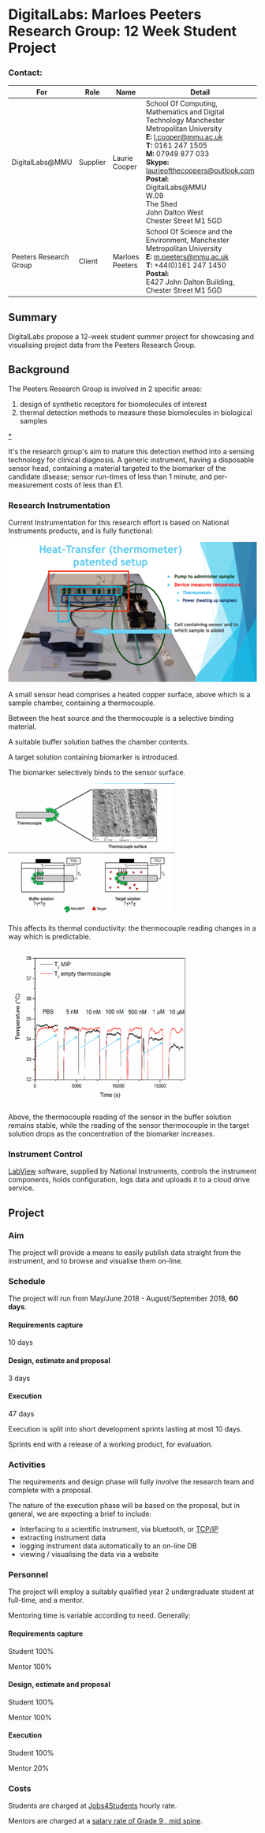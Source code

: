 # DigitalLabs: Marloes Peeters Research Group: 12 Week Student Project

### Contact:

| For                     | Role     | Name             | Detail                                   |
| ----------------------- | -------- | ---------------- | ---------------------------------------- |
| DigitalLabs@MMU         | Supplier | Laurie Cooper    | School Of Computing, Mathematics and Digital Technology  Manchester Metropolitan University<br/>**E:** l.cooper@mmu.ac.uk<br/>**T:** 0161 247 1505<br/>**M:** 07949 877 033<br/>**Skype:** laurieofthecoopers@outlook.com<br/>**Postal:**  <br/>DigitalLabs@MMU<br/>W.09<br/>The  Shed<br/>John Dalton West<br/>Chester Street  M1 5GD <br/> |
| Peeters  Research Group | Client   | Marloes  Peeters | School Of  Science and the Environment, Manchester Metropolitan University<br/>**E:** m.peeters@mmu.ac.uk<br/>**T:** +44(0)161 247 1450<br/>**Postal:**<br/>E427 John Dalton Building, Chester Street M1 5GD |
## Summary

DigitalLabs propose a 12-week student summer project for showcasing and visualising project data from the Peeters Research Group.

## Background

The Peeters Research Group is involved in 2 specific areas:

1. design of synthetic receptors for biomolecules of interest
2. thermal detection methods to measure these biomolecules in biological samples 

[*](https://www.marloespeeters.nl/?page_id=10)

It's the research group's aim to mature this detection method into a sensing technology for clinical diagnosis.  A generic instrument, having a disposable sensor head, containing a material targeted to the biomarker of the candidate disease; sensor run-times of less than 1 minute, and per-measurement costs of less than £1.

### Research Instrumentation

Current Instrumentation for this research effort is based on National Instruments products, and is fully functional:

![minipic](./instrument.png)

A small sensor head comprises a heated copper surface, above which is a sample chamber, containing a thermocouple. 

Between the heat source and the thermocouple is a selective binding material. 

A suitable buffer solution bathes the chamber contents.

A target solution containing biomarker is introduced. 

The biomarker selectively binds to the sensor surface.

![minipic](./detection.png)

This affects its thermal conductivity: the thermocouple reading changes in a way which is predictable.

![minipic](./output.png)

Above, the thermocouple reading of the sensor in the buffer solution remains stable, while the reading of the sensor thermocouple in the target solution drops as the concentration of the biomarker increases.

### Instrument Control

[LabView](http://www.ni.com/en-gb/shop/labview.html) software, supplied by National Instruments, controls the instrument components, holds configuration, logs data and uploads it to a cloud drive service.



## Project

### Aim

The project will provide a means to easily publish data straight from the instrument, and to browse and visualise them on-line.

### Schedule

The project will run from May/June 2018 - August/September 2018, **60 days**.

#### Requirements capture

10 days

#### Design, estimate and proposal

3 days 

#### Execution

47 days  

Execution is split into short development sprints lasting at most 10 days.

Sprints end with a release of a working product, for evaluation.

### Activities

The requirements and design phase will fully involve the research team and complete with a proposal.

The nature of the execution phase will be based on the proposal, but in general, we are expecting a brief to include:

- Interfacing to a scientific instrument, via bluetooth, or [TCP/IP](https://forums.ni.com/t5/Example-Programs/Controlling-a-VI-using-Python-using-LabVIEW/ta-p/3536468)
- extracting instrument data
- logging instrument data automatically to an on-line DB
- viewing / visualising the data via a website

### Personnel

The project will employ a suitably qualified year 2 undergraduate student at full-time, and a mentor.

Mentoring time is variable according to need. Generally:

#### Requirements capture

Student 100%

Mentor 100%

#### Design, estimate and proposal

Student 100%

Mentor 100%

#### Execution

Student 100%

Mentor 20%

### Costs

Students are charged at [Jobs4Students](http://www2.mmu.ac.uk/careers/university-staff/employ-a-student-on-campus/) hourly rate.

Mentors are charged at a [salary rate of Grade 9 , mid spine](https://www2.mmu.ac.uk/humanresources/current-staff/pay-and-reward/single-pay-spine/). 




